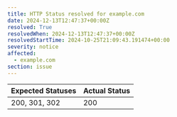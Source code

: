 ```yaml
---
title: HTTP Status resolved for example.com
date: 2024-12-13T12:47:37+00:00Z
resolved: True
resolvedWhen: 2024-12-13T12:47:37+00:00Z
resolvedStartTime: 2024-10-25T21:09:43.191474+00:00
severity: notice
affected:
  - example.com
section: issue
---
```


| Expected Statuses | Actual Status  |
|-------------------|----------------|
| 200, 301, 302 | 200 |
